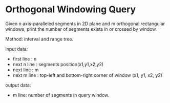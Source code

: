 # Orthogonal Windowing Query
Given n axis-paralleled segments in 2D plane and m orthogonal rectangular windows, print the number of segments exists in or crossed by window.  

Method: interval and range tree.

input data:  
* first line  : n  
* next n line : segments position(x1,y1,x2,y2)  
* next line   : m
* next m line : top-left and bottom-right corner of window (x1, y1, x2, y2)

output data:  
* m line: number of segments in query window.
